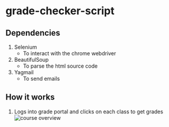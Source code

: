 # grade-checker-script

## Dependencies
1. Selenium
    * To interact with the chrome webdriver
2. BeautifulSoup
    * To parse the html source code
3. Yagmail
    * To send emails


## How it works
   
   1. Logs into grade portal and clicks on each class to get grades
   ![course overview](https://github.com/drewvlaz/grade-checker-script/tree/master/pics/course_overview.PNG)
